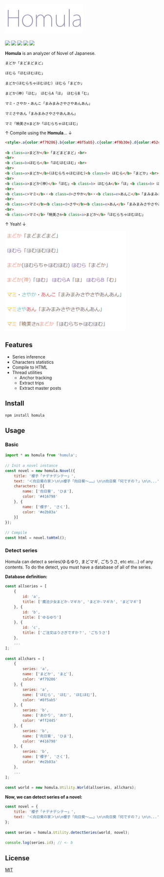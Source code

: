 ![](./assets/homula.png)
------------------------------------------------

[![][npm-badge]][npm-link]
[![][travis-badge]][travis-link]
[![][david-runtime-badge]][david-runtime-link]
[![][david-dev-badge]][david-dev-link]
[![][mit-badge]][mit-link]

**Homula** is an analyzer of Novel of Japanese.

```
まどか「まどまどまど」

ほむら「ほむほむほむ」

まどか(ほむらちゃほむほむ) ほむら「まどか」

まどか(神)「ほむ」 ほむらA「ほ」 ほむらB「む」

マミ・さやか・あんこ「まみまみさやさやあんあん」

マミさやあん「まみまみさやさやあんあん」

マミ「暁美さnまどか「ほむらちゃほむほむ」
```
↑ Compile using the **Homula**... ↓
``` html
<style>.a{color:#f79286}.b{color:#8f5ab5}.c{color:#f9b30e}.d{color:#52c7c7}.e{color:#e82f36}.f{color:#929292}</style>

<b class=a>まどか</b>「まどまどまど」<br>
<br>
<b class=b>ほむら</b>「ほむほむほむ」<br>
<br>
<b class=a>まどか</b>(ほむらちゃほむほむ)<b class=b> ほむら</b>「まどか」<br>
<br>
<b class=a>まどか(神)</b>「ほむ」<b class=b> ほむらA</b>「ほ」<b class=b> ほむらB</b>「む」<br>
<br>
<b class=c>マミ</b>・<b class=d>さやか</b>・<b class=e>あんこ</b>「まみまみさやさやあんあん」<br>
<br>
<b class=c>マミ</b><b class=d>さや</b><b class=e>あん</b>「まみまみさやさやあんあん」<br>
<br>
<b class=c>マミ</b>「暁美さn<b class=a>まどか</b>「ほむらちゃほむほむ」
```
↑ Yeah! ↓

![](./assets/example.png)

## Features
* Series inference
* Characters statistics
* Compile to HTML
* Thread utilities
  * Anchor tracking
  * Extract trips
  * Extract master posts

## Install
``` bash
npm install homula
```

## Usage

### Basic

``` js
import * as homula from 'homula';

// Init a novel instance
const novel = new homula.Novel({
	title: '櫻子「ナデナデシテー」',
	text: '＜向日葵の家＞\n\n櫻子「向日葵～……」\n\n向日葵「何ですの？」\n\n...',
	characters: [{
		name: ['向日葵', 'ひま'],
		color: '#416798'
	}, {
		name: ['櫻子', 'さく'],
		color: '#e2b03a'
	}]
});

// Compile
const html = novel.toHtml();
```

### Detect series
Homula can detect a series(ゆるゆり, まどマギ, ごちうさ, etc etc...) of any contents.
To do the detect, you must have a database of all of the series.

**Database definition:**
``` js
const allseries = [
	{
		id: 'a',
		title: ['魔法少女まどか☆マギカ', 'まどか☆マギカ', 'まどマギ']
	}, {
		id: 'b',
		title: ['ゆるゆり']
	}, {
		id: 'c',
		title: ['ご注文はうさぎですか？', 'ごちうさ']
	},
	...
];

const allchars = [
	{
		series: 'a',
		name: ['まどか', 'まど'],
		color: '#f79286'
	}, {
		series: 'a',
		name: ['ほむら', 'ほむ', 'ほむほむ'],
		color: '#8f5ab5'
	}, {
		series: 'b',
		name: ['あかり', 'あか'],
		color: '#ff2445'
	}, {
		series: 'b',
		name: ['向日葵', 'ひま'],
		color: '#416798'
	}, {
		series: 'b',
		name: ['櫻子', 'さく'],
		color: '#e2b03a'
	},
	...
];

const world = new homula.Utility.World(allseries, allchars);
```

**Now, we can detect series of a novel:**
``` js
const novel = {
	title: '櫻子「ナデナデシテー」',
	text: '＜向日葵の家＞\n\n櫻子「向日葵～……」\n\n向日葵「何ですの？」\n\n...'
};

const series = homula.Utility.detectSeries(world, novel);

console.log(series.id); // <- b
```

## License
[MIT](LICENSE)

[npm-link]: https://www.npmjs.com/package/homula
[npm-badge]: https://img.shields.io/npm/v/homula.svg?style=flat-square
[travis-link]: https://travis-ci.org/syuilo/homula
[travis-badge]: https://img.shields.io/travis/syuilo/homula.svg?style=flat-square
[david-runtime-link]: https://david-dm.org/syuilo/homula#info=dependencies&view=table
[david-runtime-badge]: https://img.shields.io/david/syuilo/homula.svg?style=flat-square
[david-dev-link]: https://david-dm.org/syuilo/homula#info=devDependencies&view=table
[david-dev-badge]: https://img.shields.io/david/dev/syuilo/homula.svg?style=flat-square
[mit-link]:  http://opensource.org/licenses/MIT
[mit-badge]: https://img.shields.io/badge/license-MIT-444444.svg?style=flat-square

